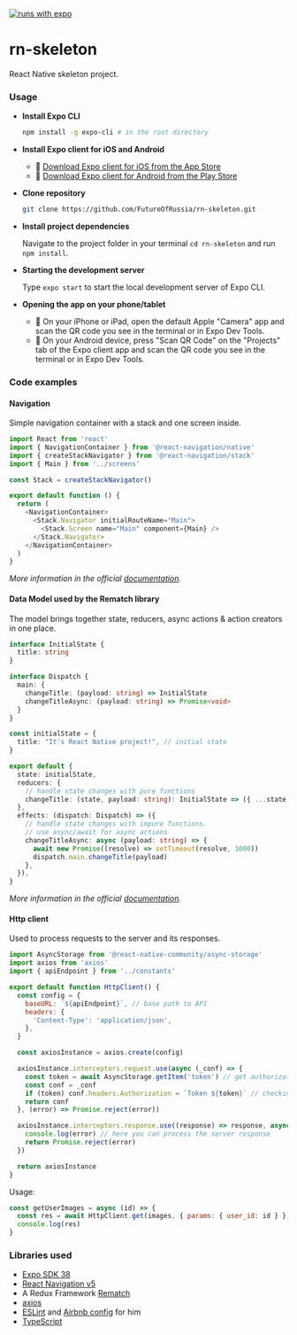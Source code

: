 [![runs with expo](https://img.shields.io/badge/Runs%20with%20Expo-000.svg?style=flat-square&logo=EXPO&labelColor=f3f3f3&logoColor=000)](https://expo.io/)
# rn-skeleton
React Native skeleton project.

### Usage
* **Install Expo CLI**  
  
  ```sh
  npm install -g expo-cli # in the root directory
  ```
  
* **Install Expo client for iOS and Android**  
  
  * 🍎 [Download Expo client for iOS from the App Store](https://itunes.com/apps/exponent)
  * 🤖 [Download Expo client for Android from the Play Store](https://play.google.com/store/apps/details?id=host.exp.exponent)
  
* **Clone repository** 

  ```bash
  git clone https://github.com/FutureOfRussia/rn-skeleton.git
  ```

* **Install project dependencies**  
  
  Navigate to the project folder in your terminal `cd rn-skeleton` and  run `npm install`.  
  
* **Starting the development server**  
  
  Type ```expo start``` to start the local development server of Expo CLI.  
  
* **Opening the app on your phone/tablet**  
  
  * 🍎 On your iPhone or iPad, open the default Apple "Camera" app and scan the QR code you see in the terminal or in Expo Dev Tools.
  * 🤖 On your Android device, press "Scan QR Code" on the "Projects" tab of the Expo client app and scan the QR code you see in the terminal or in Expo Dev Tools.
  
### Code examples
#### Navigation
Simple navigation container with a stack and one screen inside.
```js
import React from 'react'
import { NavigationContainer } from '@react-navigation/native'
import { createStackNavigator } from '@react-navigation/stack'
import { Main } from '../screens'

const Stack = createStackNavigator()

export default function () {
  return (
    <NavigationContainer>
      <Stack.Navigator initialRouteName="Main">
        <Stack.Screen name="Main" component={Main} />
      </Stack.Navigator>
    </NavigationContainer>
  )
}
```
_More information in the official [documentation](https://reactnavigation.org/docs/navigation-container)._
#### Data Model used by the Rematch library
The model brings together state, reducers, async actions & action creators in one place.
```ts 
interface InitialState {
  title: string
}

interface Dispatch {
  main: {
    changeTitle: (payload: string) => InitialState
    changeTitleAsync: (payload: string) => Promise<void>
  }
}

const initialState = {
  title: "It's React Native project!", // initial state
}

export default {
  state: initialState,
  reducers: {
    // handle state changes with pure functions
    changeTitle: (state, payload: string): InitialState => ({ ...state, title: payload }),
  },
  effects: (dispatch: Dispatch) => ({
    // handle state changes with impure functions.
    // use async/await for async actions
    changeTitleAsync: async (payload: string) => {
      await new Promise((resolve) => setTimeout(resolve, 1000))
      dispatch.main.changeTitle(payload)
    },
  }),
}
```
_More information in the official [documentation](https://rematch.github.io/rematch/)._
#### Http client
Used to process requests to the server and its responses.
```js
import AsyncStorage from '@react-native-community/async-storage'
import axios from 'axios'
import { apiEndpoint } from '../constants'

export default function HttpClient() {
  const config = {
    baseURL: `${apiEndpoint}`, // base path to API
    headers: {
      'Content-Type': 'application/json',
    },
  }

  const axiosInstance = axios.create(config)

  axiosInstance.interceptors.request.use(async (_conf) => {
    const token = await AsyncStorage.getItem('token') // get authorization token from device storage
    const conf = _conf
    if (token) conf.headers.Authorization = `Token ${token}` // checking the token and adding it to the request header
    return conf
  }, (error) => Promise.reject(error))

  axiosInstance.interceptors.response.use((response) => response, async (error) => {
    console.log(error) // here you can process the server response
    return Promise.reject(error)
  })

  return axiosInstance
}
```
Usage:
```js
const getUserImages = async (id) => {
  const res = await HttpClient.get(images, { params: { user_id: id } })
  console.log(res)
}
```
### Libraries used
* [Expo SDK 38](https://docs.expo.io/)
* [React Navigation v5](https://reactnavigation.org/docs/getting-started)
* A Redux Framework [Rematch](https://github.com/rematch/rematch)
* [axios](https://github.com/axios/axios)
* [ESLint](https://eslint.org/docs/user-guide/getting-started) and [Airbnb config](https://github.com/vuejs/eslint-config-airbnb) for him
* [TypeScript](https://www.typescriptlang.org/docs/home)

